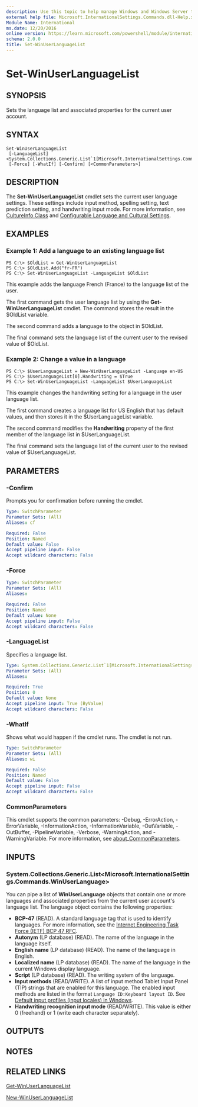 ```yaml
---
description: Use this topic to help manage Windows and Windows Server technologies with Windows PowerShell.
external help file: Microsoft.InternationalSettings.Commands.dll-Help.xml
Module Name: International
ms.date: 12/20/2016
online version: https://learn.microsoft.com/powershell/module/international/set-winuserlanguagelist?view=windowsserver2025-ps&wt.mc_id=ps-gethelp
schema: 2.0.0
title: Set-WinUserLanguageList
---
```


# Set-WinUserLanguageList

## SYNOPSIS
Sets the language list and associated properties for the current user account.

## SYNTAX

```
Set-WinUserLanguageList
 [-LanguageList] <System.Collections.Generic.List`1[Microsoft.InternationalSettings.Commands.WinUserLanguage]>
 [-Force] [-WhatIf] [-Confirm] [<CommonParameters>]
```

## DESCRIPTION
The **Set-WinUserLanguageList** cmdlet sets the current user language settings.
These settings include input method, spelling setting, text prediction setting, and handwriting input mode.
For more information, see [CultureInfo Class](https://go.microsoft.com/fwlink/?LinkID=242306) and [Configurable Language and Cultural Settings](https://go.microsoft.com/fwlink/?LinkID=242307).

## EXAMPLES

### Example 1: Add a language to an existing language list
```
PS C:\> $OldList = Get-WinUserLanguageList
PS C:\> $OldList.Add("fr-FR")
PS C:\> Set-WinUserLanguageList -LanguageList $OldList
```

This example adds the language French (France) to the language list of the user.

The first command gets the user language list by using the **Get-WinUserLanguageList** cmdlet.
The command stores the result in the $OldList variable.

The second command adds a language to the object in $OldList.

The final command sets the language list of the current user to the revised value of $OldList.

### Example 2: Change a value in a language
```
PS C:\> $UserLanguageList = New-WinUserLanguageList -Language en-US
PS C:\> $UserLanguageList[0].Handwriting = $True
PS C:\> Set-WinUserLanguageList -LanguageList $UserLanguageList
```

This example changes the handwriting setting for a language in the user language list.

The first command creates a language list for US English that has default values, and then stores it in the $UserLanguageList variable.

The second command modifies the **Handwriting** property of the first member of the language list in $UserLanguageList.

The final command sets the language list of the current user to the revised value of $UserLanguageList.

## PARAMETERS

### -Confirm
Prompts you for confirmation before running the cmdlet.

```yaml
Type: SwitchParameter
Parameter Sets: (All)
Aliases: cf

Required: False
Position: Named
Default value: False
Accept pipeline input: False
Accept wildcard characters: False
```

### -Force


```yaml
Type: SwitchParameter
Parameter Sets: (All)
Aliases:

Required: False
Position: Named
Default value: None
Accept pipeline input: False
Accept wildcard characters: False
```

### -LanguageList
Specifies a language list.

```yaml
Type: System.Collections.Generic.List`1[Microsoft.InternationalSettings.Commands.WinUserLanguage]
Parameter Sets: (All)
Aliases:

Required: True
Position: 0
Default value: None
Accept pipeline input: True (ByValue)
Accept wildcard characters: False
```

### -WhatIf
Shows what would happen if the cmdlet runs.
The cmdlet is not run.

```yaml
Type: SwitchParameter
Parameter Sets: (All)
Aliases: wi

Required: False
Position: Named
Default value: False
Accept pipeline input: False
Accept wildcard characters: False
```

### CommonParameters
This cmdlet supports the common parameters: -Debug, -ErrorAction, -ErrorVariable, -InformationAction, -InformationVariable, -OutVariable, -OutBuffer, -PipelineVariable, -Verbose, -WarningAction, and -WarningVariable. For more information, see [about_CommonParameters](https://go.microsoft.com/fwlink/?LinkID=113216).

## INPUTS

### System.Collections.Generic.List<Microsoft.InternationalSettings.Commands.WinUserLanguage>
You can pipe a list of **WinUserLanguage** objects that contain one or more languages and associated properties from the current user account's language list.
The language object contains the following properties:

- **BCP-47** (READ).
A standard language tag that is used to identify languages.
For more information, see the [Internet Engineering Task Force (IETF) BCP 47 RFC](https://go.microsoft.com/fwlink/?LinkID=242207).
- **Autonym** (LP database) (READ).
The name of the language in the language itself.
- **English name** (LP database) (READ).
The name of the language in English.
- **Localized name** (LP database) (READ).
The name of the language in the current Windows display language.
- **Script** (LP database) (READ).
The writing system of the language.
- **Input methods** (READ/WRITE).
A list of input method Tablet Input Panel (TIP) strings that are enabled for this language.
The enabled input methods are listed in the format `Language ID:Keyboard layout ID`. See [Default input profiles (input locales) in Windows](/windows-hardware/manufacture/desktop/default-input-locales-for-windows-language-packs).
- **Handwriting recognition input mode** (READ/WRITE).
This value is either 0 (freehand) or 1 (write each character separately).

## OUTPUTS

## NOTES

## RELATED LINKS

[Get-WinUserLanguageList](./Get-WinUserLanguageList.md)

[New-WinUserLanguageList](./New-WinUserLanguageList.md)

